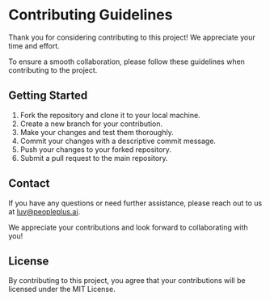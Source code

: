 # Contributing Guidelines

Thank you for considering contributing to this project! We appreciate your time and effort. 

To ensure a smooth collaboration, please follow these guidelines when contributing to the project.

## Getting Started

1. Fork the repository and clone it to your local machine.
2. Create a new branch for your contribution.
3. Make your changes and test them thoroughly.
4. Commit your changes with a descriptive commit message.
5. Push your changes to your forked repository.
6. Submit a pull request to the main repository.

## Contact

If you have any questions or need further assistance, please reach out to us at [luv@peopleplus.ai](mailto:luv@peopleplus.ai).

We appreciate your contributions and look forward to collaborating with you!

## License

By contributing to this project, you agree that your contributions will be licensed under the MIT License.
